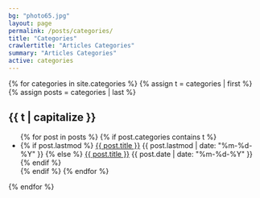 ```yaml
---
bg: "photo65.jpg"
layout: page
permalink: /posts/categories/
title: "Categories"
crawlertitle: "Articles Categories"
summary: "Articles Categories"
active: categories
---
```


{% for categories in site.categories %}
  {% assign t = categories | first %}
  {% assign posts = categories | last %}

  <h2 class="category-key" id="{{ t | downcase }}">{{ t | capitalize }}</h2>

  <ul class="year">
    {% for post in posts %}
      {% if post.categories contains t %}
        <li>
          {% if post.lastmod %}
            <a href="{{ post.url | relative_url}}">{{ post.title }}</a>
            <span class="date">{{ post.lastmod | date: "%m-%d-%Y"  }}</span>
          {% else %}
            <a href="{{ post.url | relative_url}}">{{ post.title }}</a>
            <span class="date">{{ post.date | date: "%m-%d-%Y"  }}</span>
          {% endif %}
        </li>
      {% endif %}
    {% endfor %}
  </ul>

{% endfor %}
